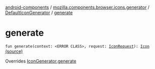 [android-components](../../index.md) / [mozilla.components.browser.icons.generator](../index.md) / [DefaultIconGenerator](index.md) / [generate](./generate.md)

# generate

`fun generate(context: <ERROR CLASS>, request: `[`IconRequest`](../../mozilla.components.browser.icons/-icon-request/index.md)`): `[`Icon`](../../mozilla.components.browser.icons/-icon/index.md) [(source)](https://github.com/mozilla-mobile/android-components/blob/master/components/browser/icons/src/main/java/mozilla/components/browser/icons/generator/DefaultIconGenerator.kt#L37)

Overrides [IconGenerator.generate](../-icon-generator/generate.md)

